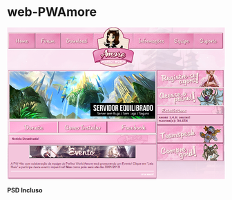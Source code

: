 # web-PWAmore

![alt text](https://github.com/MateusCouto/web-PWAmore/blob/main/Screenshot.png?raw=true)

**PSD Incluso**
